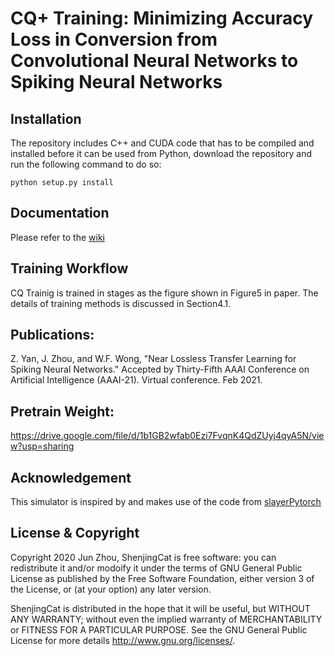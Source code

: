 # CQ+ Training: Minimizing Accuracy Loss in Conversion from Convolutional Neural Networks to Spiking Neural Networks

## Installation
The repository includes C++ and CUDA code that has to be compiled and installed before it can be used from Python, download the repository and run the following command to do so:

`python setup.py install`

## Documentation
Please refer to the [wiki](https://github.com/zhoujuncc1/shenjingcat/wiki)

## Training Workflow
CQ Trainig is trained in stages as the figure shown in Figure5 in paper. The details of training methods is discussed in Section4.1.

## Publications:
Z. Yan, J. Zhou, and W.F. Wong, "Near Lossless Transfer Learning for Spiking Neural Networks." Accepted by Thirty-Fifth AAAI Conference on Artificial Intelligence (AAAI-21). Virtual conference. Feb 2021.

## Pretrain Weight:
https://drive.google.com/file/d/1b1GB2wfab0Ezi7FvqnK4QdZUyj4qyA5N/view?usp=sharing

## Acknowledgement
This simulator is inspired by and makes use of the code from [slayerPytorch](https://github.com/bamsumit/slayerPytorch)

## License & Copyright
Copyright 2020 Jun Zhou, ShenjingCat is free software: you can redistribute it and/or modoify it under the terms of GNU General Public License as published by the Free Software Foundation, either version 3 of the License, or (at your option) any later version.

ShenjingCat is distributed in the hope that it will be useful, but WITHOUT ANY WARRANTY; without even the implied warranty of MERCHANTABILITY or FITNESS FOR A PARTICULAR PURPOSE. See the GNU General Public License for more details http://www.gnu.org/licenses/.
